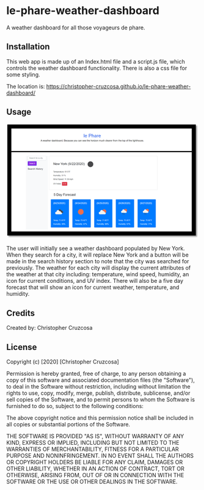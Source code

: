 # le-phare-weather-dashboard
A weather dashboard for all those voyageurs de phare.

## Installation

This web app is made up of an Index.html file and a script.js file, which controls the weather dashboard functionality.  There is also a css file for some styling.

The location is: https://christopher-cruzcosa.github.io/le-phare-weather-dashboard/


## Usage 

![Screenshot](./assets/images/screenshot1.png)

The user will initially see a weather dashboard populated by New York.  When they search for a city, it will replace New York and a button will be made in the search history section to note that the city was searched for previously.  The weather for each city will display the current attributes of the weather at that city including: temperature, wind speed, humidity, an icon for current conditions, and UV index.  There will also be a five day forecast that will show an icon for current weather, temperature, and humidity.


## Credits

Created by: Christopher Cruzcosa


## License

Copyright (c) [2020] [Christopher Cruzcosa]

Permission is hereby granted, free of charge, to any person obtaining a copy
of this software and associated documentation files (the "Software"), to deal
in the Software without restriction, including without limitation the rights
to use, copy, modify, merge, publish, distribute, sublicense, and/or sell
copies of the Software, and to permit persons to whom the Software is
furnished to do so, subject to the following conditions:

The above copyright notice and this permission notice shall be included in all
copies or substantial portions of the Software.

THE SOFTWARE IS PROVIDED "AS IS", WITHOUT WARRANTY OF ANY KIND, EXPRESS OR
IMPLIED, INCLUDING BUT NOT LIMITED TO THE WARRANTIES OF MERCHANTABILITY,
FITNESS FOR A PARTICULAR PURPOSE AND NONINFRINGEMENT. IN NO EVENT SHALL THE
AUTHORS OR COPYRIGHT HOLDERS BE LIABLE FOR ANY CLAIM, DAMAGES OR OTHER
LIABILITY, WHETHER IN AN ACTION OF CONTRACT, TORT OR OTHERWISE, ARISING FROM,
OUT OF OR IN CONNECTION WITH THE SOFTWARE OR THE USE OR OTHER DEALINGS IN THE
SOFTWARE.


